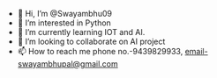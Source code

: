- 👋 Hi, I’m @Swayambhu09
- 👀 I’m interested in Python
- 🌱 I’m currently learning IOT and AI.
- 💞️ I’m looking to collaborate on AI project
- 📫 How to reach me phone no.-9439829933, email-swayambhupal@gmail.com

<!---
Swayambhu09/Swayambhu09 is a ✨ special ✨ repository because its `README.md` (this file) appears on your GitHub profile.
You can click the Preview link to take a look at your changes.
--->
